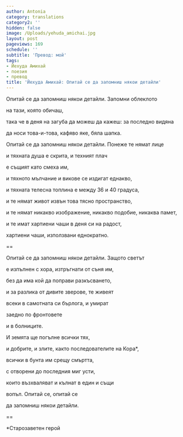 ```yaml
---
author: Antonia
category: translations
category2: ''
hidden: false
image: /Uploads/yehuda_amichai.jpg
layout: post
pageviews: 169
schedule: ''
subtitle: 'Превод: мой'
tags:
- Йехуда Амихай
- поезия
- превод
title: 'Йехуда Амихай: Опитай се да запомниш някои детайли'
---
```


Опитай се да запомниш някои детайли. Запомни облеклото

на тази, която обичаш,

така че в деня на загуба да можеш да кажеш: за последно видяна

да носи това-и-това, кафяво яке, бяла шапка.

Опитай се да запомниш някои детайли. Понеже те нямат лице

и тяхната душа е скрита, и техният плач

е същият като смеха им,

и тяхното мълчание и викове се издигат еднакво,

и тяхната телесна топлина е между 36 и 40 градуса, 

и те нямат живот извън това тясно пространство,

и те нямат никакво изображение, никакво подобие, никаква памет,

и те имат хартиени чаши в деня си на радост,

хартиени чаши, използвани еднократно.

\==

Опитай се да запомниш някои детайли. Защото светът

е изпълнен с хора, изтръгнати от съня им,

без да има кой да поправи разкъсването,

и за разлика от дивите зверове, те живеят

всеки в самотната си бърлога, и умират

заедно по фронтовете

и в болниците.

И земята ще погълне всички тях,

и добрите, и злите, както последователите на Кора*,

всички в бунта им срещу смъртта,

с отворени до последния миг усти,

които възхваляват и кълнат в един и същи

вопъл. Опитай се, опитай се

да запомниш някои детайли. 

\==

\*Старозаветен герой